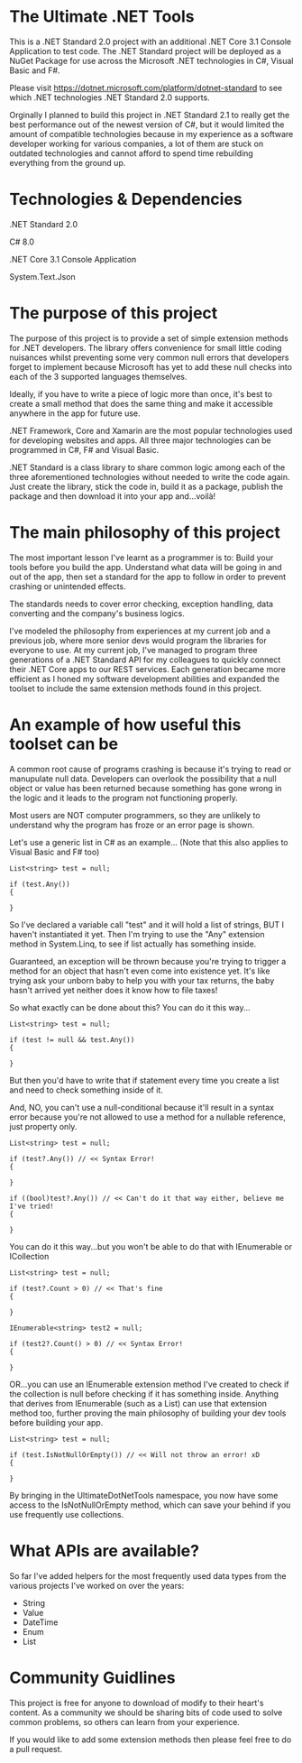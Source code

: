 # The Ultimate .NET Tools

This is a .NET Standard 2.0 project with an additional .NET Core 3.1 Console Application to test code. The .NET Standard project will be deployed as a NuGet Package for use across the Microsoft .NET technologies in C#, Visual Basic and F#.

Please visit <https://dotnet.microsoft.com/platform/dotnet-standard> to see which .NET technologies .NET Standard 2.0 supports. 

Orginally I planned to build this project in .NET Standard 2.1 to really get the best performance out of the newest version of C#, but it would limited the amount of compatible technologies because in my experience as a software developer working for various companies, a lot of them are stuck on outdated technologies and cannot afford to spend time rebuilding everything from the ground up.

# Technologies & Dependencies

.NET Standard 2.0

C# 8.0

.NET Core 3.1 Console Application

System.Text.Json

# The purpose of this project

The purpose of this project is to provide a set of simple extension methods for .NET developers. The library offers convenience for small little coding nuisances whilst preventing some very common null errors that developers forget to implement because Microsoft has yet to add these null checks into each of the 3 supported languages themselves.

Ideally, if you have to write a piece of logic more than once, it's best to create a small method that does the same thing and make it accessible anywhere in the app for future use.

.NET Framework, Core and Xamarin are the most popular technologies used for developing websites and apps. All three major technologies can be programmed in C#, F# and Visual Basic.

.NET Standard is a class library to share common logic among each of the three aforementioned technologies without needed to write the code again. Just create the library, stick the code in, build it as a package, publish the package and then download it into your app and...voilà!

# The main philosophy of this project

The most important lesson I've learnt as a programmer is to: Build your tools before you build the app. Understand what data will be going in and out of the app, then set a standard for the app to follow in order to prevent crashing or unintended effects.

The standards needs to cover error checking, exception handling, data converting and the company's business logics.

I've modeled the philosophy from experiences at my current job and a previous job, where more senior devs would program the libraries for everyone to use. At my current job, I've managed to program three generations of a .NET Standard API for my colleagues to quickly connect their .NET Core apps to our REST services. Each generation became more efficient as I honed my software development abilities and expanded the toolset to include the same extension methods found in this project.

# An example of how useful this toolset can be

A common root cause of programs crashing is because it's trying to read or manupulate null data. Developers can overlook the possibility that a null object or value has been returned because something has gone wrong in the logic and it leads to the program not functioning properly. 

Most users are NOT computer programmers, so they are unlikely to understand why the program has froze or an error page is shown.

Let's use a generic list in C# as an example... (Note that this also applies to Visual Basic and F# too)

```
List<string> test = null;

if (test.Any())
{
  
}
```

So I've declared a variable call "test" and it will hold a list of strings, BUT I haven't instantiated it yet. Then I'm trying to use the "Any" extension method in System.Linq, to see if list actually has something inside.

Guaranteed, an exception will be thrown because you're trying to trigger a method for an object that hasn't even come into existence yet. It's like trying ask your unborn baby to help you with your tax returns, the baby hasn't arrived yet neither does it know how to file taxes!

So what exactly can be done about this? You can do it this way...

```
List<string> test = null;

if (test != null && test.Any())
{
  
}
```

But then you'd have to write that if statement every time you create a list and need to check something inside of it.

And, NO, you can't use a null-conditional because it'll result in a syntax error because you're not allowed to use a method for a nullable reference, just property only.

```
List<string> test = null;

if (test?.Any()) // << Syntax Error!
{
  
}

if ((bool)test?.Any()) // << Can't do it that way either, believe me I've tried!
{

}
```

You can do it this way...but you won't be able to do that with IEnumerable or ICollection

```
List<string> test = null;

if (test?.Count > 0) // << That's fine
{
  
}

IEnumerable<string> test2 = null;

if (test2?.Count() > 0) // << Syntax Error!
{
  
}
```

OR...you can use an IEnumerable extension method I've created to check if the collection is null before checking if it has something inside. Anything that derives from IEnumerable (such as a List) can use that extension method too, further proving the main philosophy of building your dev tools before building your app.

```
List<string> test = null;

if (test.IsNotNullOrEmpty()) // << Will not throw an error! xD
{
  
}
```

By bringing in the UltimateDotNetTools namespace, you now have some access to the IsNotNullOrEmpty method, which can save your behind if you use frequently use collections.

# What APIs are available?

So far I've added helpers for the most frequently used data types from the various projects I've worked on over the years:

* String
* Value
* DateTime
* Enum
* List

# Community Guidlines

This project is free for anyone to download of modify to their heart's content. As a community we should be sharing bits of code used to solve common problems, so others can learn from your experience.

If you would like to add some extension methods then please feel free to do a pull request.
